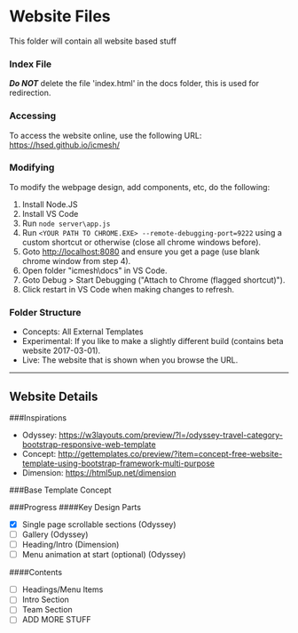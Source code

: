 # Website Files
This folder will contain all website based stuff

### Index File
**_Do NOT_** delete the file 'index.html' in the docs folder, this is used for redirection.

### Accessing
To access the website online, use the following URL:
https://hsed.github.io/icmesh/

### Modifying
To modify the webpage design, add components, etc, do the following:

1. Install Node.JS
2. Install VS Code
3. Run `node server\app.js`
4. Run `<YOUR PATH TO CHROME.EXE> --remote-debugging-port=9222` using a custom shortcut or otherwise (close all chrome windows before).
5. Goto [http://localhost:8080](http://localhost:8080) and ensure you get a page (use blank chrome window from step 4).
6. Open folder "icmesh\docs\" in VS Code.
7. Goto Debug > Start Debugging ("Attach to Chrome (flagged shortcut)").
8. Click restart in VS Code when making changes to refresh.

### Folder Structure
- Concepts: All External Templates
- Experimental: If you like to make a slightly different build (contains beta website 2017-03-01).
- Live: The website that is shown when you browse the URL.


---
## Website Details
###Inspirations 
- Odyssey: https://w3layouts.com/preview/?l=/odyssey-travel-category-bootstrap-responsive-web-template 
- Concept: http://gettemplates.co/preview/?item=concept-free-website-template-using-bootstrap-framework-multi-purpose 
- Dimension: https://html5up.net/dimension 
 
###Base Template 
Concept 

###Progress
####Key Design Parts
- [x] Single page scrollable sections (Odyssey)
- [ ] Gallery (Odyssey) 
- [ ] Heading/Intro (Dimension)
- [ ] Menu animation at start (optional) (Odyssey)

####Contents
- [ ] Headings/Menu Items
- [ ] Intro Section
- [ ] Team Section
- [ ] ADD MORE STUFF
